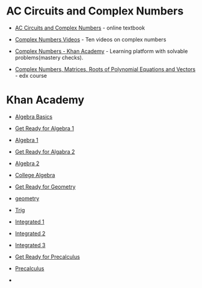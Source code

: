# AC Circuits and Complex Numbers

* [AC Circuits and Complex Numbers](https://www.allaboutcircuits.com/textbook/alternating-current/) - online textbook

* [Complex Numbers Videos](https://www.youtube.com/watch?v=vRJqPo_zcnQ&list=PL0o_zxa4K1BU5sTWZ2YxFhpXwsnMfMke7&index=35&pp=iAQB) - Ten videos on complex numbers

* [Complex Numbers - Khan Academy](https://www.khanacademy.org/math/precalculus/x9e81a4f98389efdf:complex) - Learning platform with solvable problems(mastery checks).
 
* [Complex Numbers, Matrices, Roots of Polynomial Equations and Vectors](https://www.edx.org/learn/math/imperial-college-london-a-level-further-mathematics-for-year-12-course-1-complex-numbers-matrices-roots-of-polynomial-equations-and-vectors) - edx course


# Khan Academy

* [Algebra Basics](https://www.khanacademy.org/math/algebra-basics)

* [Get Ready for Algebra 1](https://www.khanacademy.org/math/get-ready-for-algebra-i)

* [Algebra 1](https://www.khanacademy.org/math/algebra)

* [Get Ready for Algabra 2](https://www.khanacademy.org/math/get-ready-for-algebra-ii)

* [Algebra 2](https://www.khanacademy.org/math/algebra2)

* [College Algebra](https://www.khanacademy.org/math/college-algebra)

* [Get Ready for Geometry](https://www.khanacademy.org/math/get-ready-for-geometry)
  
* [geometry](https://www.khanacademy.org/math/geometry)

* [Trig](https://www.khanacademy.org/math/trigonometry)

* [Integrated 1](https://www.khanacademy.org/math/math1)

* [Integrated 2](https://www.khanacademy.org/math/math2)

* [Integrated 3](https://www.khanacademy.org/math/math3)

* [Get Ready for Precalculus](https://www.khanacademy.org/math/get-ready-for-precalculus)

* [Precalculus](https://www.khanacademy.org/math/precalculus)

* 

